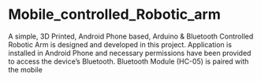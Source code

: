 # Mobile_controlled_Robotic_arm
A simple, 3D Printed, Android Phone based, Arduino &amp; Bluetooth Controlled Robotic Arm is designed and developed in this project. Application is installed in Android Phone and necessary permissions have been provided to access the device’s Bluetooth. Bluetooth Module (HC-05) is paired with the mobile 
